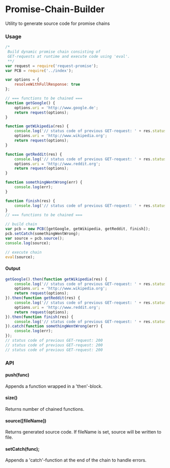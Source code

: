 # Promise-Chain-Builder

Utility to generate source code for promise chains

### Usage

```javascript
/*
 Build dynamic promise chain consisting of
 GET-requests at runtime and execute code using 'eval'.
 **/
var request = require('request-promise');
var PCB = require('../index');

var options = {
    resolveWithFullResponse: true
};

// === functions to be chained ===
function getGoogle() {
    options.uri = 'http://www.google.de';
    return request(options);
}

function getWikipedia(res) {
    console.log('// status code of previous GET-request: ' + res.statusCode);
    options.uri = 'http://www.wikipedia.org';
    return request(options);
}

function getReddit(res) {
    console.log('// status code of previous GET-request: ' + res.statusCode);
    options.uri = 'http://www.reddit.org';
    return request(options);
}

function somethingWentWrong(err) {
    console.log(err);
}

function finish(res) {
    console.log('// status code of previous GET-request: ' + res.statusCode);
}
// === functions to be chained ===

// build chain
var pcb = new PCB([getGoogle, getWikipedia, getReddit, finish]);
pcb.setCatch(somethingWentWrong);
var source = pcb.source();
console.log(source);

// execute chain
eval(source);

```
#### Output
```javascript
getGoogle().then(function getWikipedia(res) {
    console.log('// status code of previous GET-request: ' + res.statusCode);
    options.uri = 'http://www.wikipedia.org';
    return request(options);
}).then(function getReddit(res) {
    console.log('// status code of previous GET-request: ' + res.statusCode);
    options.uri = 'http://www.reddit.org';
    return request(options);
}).then(function finish(res) {
    console.log('// status code of previous GET-request: ' + res.statusCode);
}).catch(function somethingWentWrong(err) {
    console.log(err);
});
// status code of previous GET-request: 200
// status code of previous GET-request: 200
// status code of previous GET-request: 200

```

### API 
#### push(func)
Appends a function wrapped in a 'then'-block.

#### size()
Returns number of chained functions.

#### source([fileName])
Returns generated source code. If fileName is set, source will be written to file.

#### setCatch(func);
Appends a 'catch'-function at the end of the chain to handle errors.